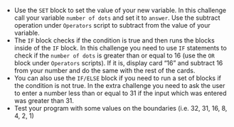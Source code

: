 - Use the `SET` block to set the value of your new variable.
  In this challenge call your variable `number of dots` and set it to `answer`.
  Use the subtract operation under `Operators` script to subtract from the value of your variable.
- The `IF` block checks if the condition is true and then runs the blocks inside of the `IF` block.
  In this challenge you need to use `IF` statements to check if the `number of dots` is greater than or equal to 16 (use the `OR` block under `Operators` scripts).
  If it is, display card “16” and subtract 16 from your number and do the same with the rest of the cards.
- You can also use the `IF/ELSE` block if you need to run a set of blocks if the condition is not true.
  In the extra challenge you need to ask the user to enter a number less than or equal to 31 if the input which was entered was greater than 31.
- Test your program with some values on the boundaries (i.e. 32, 31, 16, 8, 4, 2, 1)
